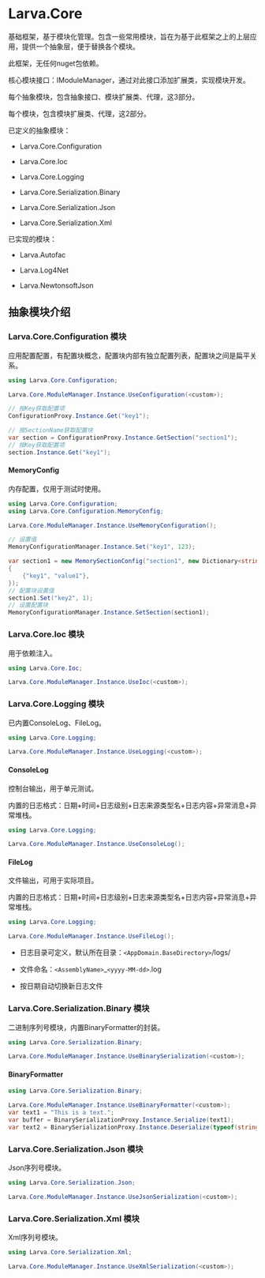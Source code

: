 # Larva.Core

基础框架，基于模块化管理。包含一些常用模块，旨在为基于此框架之上的上层应用，提供一个抽象层，便于替换各个模块。

此框架，无任何nuget包依赖。

核心模块接口：IModuleManager，通过对此接口添加扩展类，实现模块开发。

每个抽象模块，包含抽象接口、模块扩展类、代理，这3部分。

每个模块，包含模块扩展类、代理，这2部分。

已定义的抽象模块：

- Larva.Core.Configuration

- Larva.Core.Ioc

- Larva.Core.Logging

- Larva.Core.Serialization.Binary

- Larva.Core.Serialization.Json

- Larva.Core.Serialization.Xml

已实现的模块：

- Larva.Autofac

- Larva.Log4Net

- Larva.NewtonsoftJson


## 抽象模块介绍

### Larva.Core.Configuration 模块

应用配置配置，有配置块概念，配置块内部有独立配置列表，配置块之间是扁平关系。

```csharp
using Larva.Core.Configuration;

Larva.Core.ModuleManager.Instance.UseConfiguration(<custom>);

// 按Key获取配置项
ConfigurationProxy.Instance.Get("key1");

// 按SectionName获取配置块
var section = ConfigurationProxy.Instance.GetSection("section1");
// 按Key获取配置项
section.Instance.Get("key1");
```

#### MemoryConfig

内存配置，仅用于测试时使用。

```csharp
using Larva.Core.Configuration;
using Larva.Core.Configuration.MemoryConfig;

Larva.Core.ModuleManager.Instance.UseMemoryConfiguration();

// 设置值
MemoryConfigurationManager.Instance.Set("key1", 123);

var section1 = new MemorySectionConfig("section1", new Dictionary<string,object>
{
    {"key1", "value1"},
});
// 配置块设置值
section1.Set("key2", 1);
// 设置配置块
MemoryConfigurationManager.Instance.SetSection(section1);
```

### Larva.Core.Ioc 模块

用于依赖注入。

```csharp
using Larva.Core.Ioc;

Larva.Core.ModuleManager.Instance.UseIoc(<custom>);
```

### Larva.Core.Logging 模块

已内置ConsoleLog、FileLog。

```csharp
using Larva.Core.Logging;

Larva.Core.ModuleManager.Instance.UseLogging(<custom>);
```

#### ConsoleLog

控制台输出，用于单元测试。

内置的日志格式：日期+时间+日志级别+日志来源类型名+日志内容+异常消息+异常堆栈。

```csharp
using Larva.Core.Logging;

Larva.Core.ModuleManager.Instance.UseConsoleLog();
```

#### FileLog

文件输出，可用于实际项目。

内置的日志格式：日期+时间+日志级别+日志来源类型名+日志内容+异常消息+异常堆栈。

```csharp
using Larva.Core.Logging;

Larva.Core.ModuleManager.Instance.UseFileLog();
```

- 日志目录可定义，默认所在目录：`<AppDomain.BaseDirectory>`/logs/

- 文件命名：`<AssemblyName>`_`<yyyy-MM-dd>`.log

- 按日期自动切换新日志文件

### Larva.Core.Serialization.Binary 模块

二进制序列号模块，内置BinaryFormatter的封装。

```csharp
using Larva.Core.Serialization.Binary;

Larva.Core.ModuleManager.Instance.UseBinarySerialization(<custom>);
```

#### BinaryFormatter

```csharp
using Larva.Core.Serialization.Binary;

Larva.Core.ModuleManager.Instance.UseBinaryFormatter(<custom>);
var text1 = "This is a text.";
var buffer = BinarySerializationProxy.Instance.Serialize(text1);
var text2 = BinarySerializationProxy.Instance.Deserialize(typeof(string), buffer); 
```

### Larva.Core.Serialization.Json 模块

Json序列号模块。

```csharp
using Larva.Core.Serialization.Json;

Larva.Core.ModuleManager.Instance.UseJsonSerialization(<custom>);
```


### Larva.Core.Serialization.Xml 模块

Xml序列号模块。

```csharp
using Larva.Core.Serialization.Xml;

Larva.Core.ModuleManager.Instance.UseXmlSerialization(<custom>);
```
